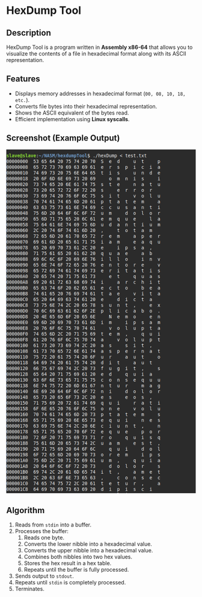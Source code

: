 # HexDump Tool

## Description

HexDump Tool is a program written in **Assembly x86-64** that allows you to visualize the contents of a file in hexadecimal format along with its ASCII representation.

## Features

- Displays memory addresses in hexadecimal format (`00, 08, 10, 18, etc.`).
- Converts file bytes into their hexadecimal representation.
- Shows the ASCII equivalent of the bytes read.
- Efficient implementation using **Linux syscalls**.

## Screenshot (Example Output)
![Example](./screenshots/hexdumptool.png)


## Algorithm

1. Reads from `stdin` into a buffer.
2. Processes the buffer:
   1. Reads one byte.
   2. Converts the lower nibble into a hexadecimal value.
   3. Converts the upper nibble into a hexadecimal value.
   4. Combines both nibbles into two hex values.
   5. Stores the hex result in a hex table.
   6. Repeats until the buffer is fully processed.
3. Sends output to `stdout`.
4. Repeats until `stdin` is completely processed.
5. Terminates.


